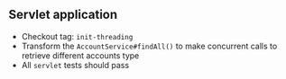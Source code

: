 ## Servlet application

* Checkout tag: `init-threading`
* Transform the `AccountService#findAll()` to make concurrent calls to retrieve different accounts type
* All `servlet` tests should pass

